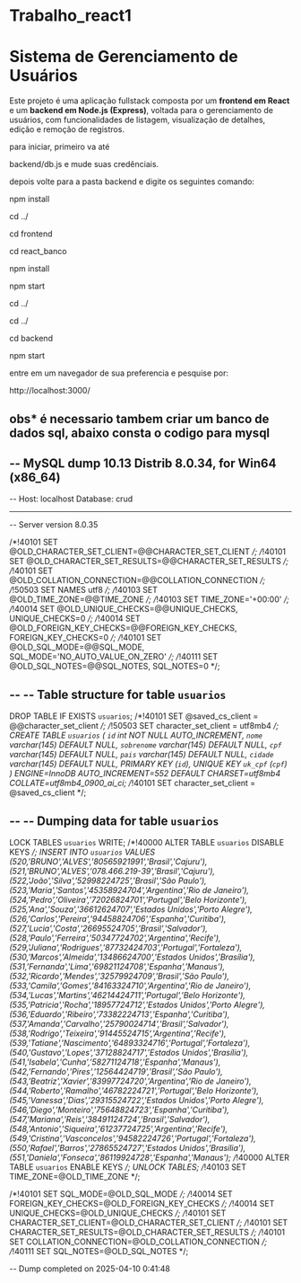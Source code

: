 # Trabalho_react1
# Sistema de Gerenciamento de Usuários

Este projeto é uma aplicação fullstack composta por um **frontend em React** e um **backend em Node.js (Express)**, voltada para o gerenciamento de usuários, com funcionalidades de listagem, visualização de detalhes, edição e remoção de registros.

para iniciar, primeiro va até 

backend/db.js e mude suas credênciais. 

depois volte para a pasta backend e digite os seguintes comando: 

npm install 

cd ../ 

cd frontend 

cd react_banco

npm install

npm start

cd ../ 

cd ../

cd backend

npm start


entre em um navegador de sua preferencia e pesquise por: 

http://localhost:3000/


obs* é necessario tambem criar um banco de dados sql, abaixo consta o codigo para mysql
-------------------------------------------------------------------------------------------

-- MySQL dump 10.13  Distrib 8.0.34, for Win64 (x86_64)
--
-- Host: localhost    Database: crud
-- ------------------------------------------------------
-- Server version	8.0.35

/*!40101 SET @OLD_CHARACTER_SET_CLIENT=@@CHARACTER_SET_CLIENT */;
/*!40101 SET @OLD_CHARACTER_SET_RESULTS=@@CHARACTER_SET_RESULTS */;
/*!40101 SET @OLD_COLLATION_CONNECTION=@@COLLATION_CONNECTION */;
/*!50503 SET NAMES utf8 */;
/*!40103 SET @OLD_TIME_ZONE=@@TIME_ZONE */;
/*!40103 SET TIME_ZONE='+00:00' */;
/*!40014 SET @OLD_UNIQUE_CHECKS=@@UNIQUE_CHECKS, UNIQUE_CHECKS=0 */;
/*!40014 SET @OLD_FOREIGN_KEY_CHECKS=@@FOREIGN_KEY_CHECKS, FOREIGN_KEY_CHECKS=0 */;
/*!40101 SET @OLD_SQL_MODE=@@SQL_MODE, SQL_MODE='NO_AUTO_VALUE_ON_ZERO' */;
/*!40111 SET @OLD_SQL_NOTES=@@SQL_NOTES, SQL_NOTES=0 */;

--
-- Table structure for table `usuarios`
--

DROP TABLE IF EXISTS `usuarios`;
/*!40101 SET @saved_cs_client     = @@character_set_client */;
/*!50503 SET character_set_client = utf8mb4 */;
CREATE TABLE `usuarios` (
  `id` int NOT NULL AUTO_INCREMENT,
  `nome` varchar(145) DEFAULT NULL,
  `sobrenome` varchar(145) DEFAULT NULL,
  `cpf` varchar(145) DEFAULT NULL,
  `pais` varchar(145) DEFAULT NULL,
  `cidade` varchar(145) DEFAULT NULL,
  PRIMARY KEY (`id`),
  UNIQUE KEY `uk_cpf` (`cpf`)
) ENGINE=InnoDB AUTO_INCREMENT=552 DEFAULT CHARSET=utf8mb4 COLLATE=utf8mb4_0900_ai_ci;
/*!40101 SET character_set_client = @saved_cs_client */;

--
-- Dumping data for table `usuarios`
--

LOCK TABLES `usuarios` WRITE;
/*!40000 ALTER TABLE `usuarios` DISABLE KEYS */;
INSERT INTO `usuarios` VALUES (520,'BRUNO','ALVES','80565921991','Brasil','Cajuru'),(521,'BRUNO','ALVES','078.466.219-39','Brasil','Cajuru'),(522,'João','Silva','52998224725','Brasil','São Paulo'),(523,'Maria','Santos','45358924704','Argentina','Rio de Janeiro'),(524,'Pedro','Oliveira','72026824701','Portugal','Belo Horizonte'),(525,'Ana','Souza','36612624707','Estados Unidos','Porto Alegre'),(526,'Carlos','Pereira','94458824706','Espanha','Curitiba'),(527,'Lucia','Costa','26695524705','Brasil','Salvador'),(528,'Paulo','Ferreira','50347724702','Argentina','Recife'),(529,'Juliana','Rodrigues','87732424703','Portugal','Fortaleza'),(530,'Marcos','Almeida','13486624700','Estados Unidos','Brasília'),(531,'Fernanda','Lima','69821124708','Espanha','Manaus'),(532,'Ricardo','Mendes','32579924709','Brasil','São Paulo'),(533,'Camila','Gomes','84163324710','Argentina','Rio de Janeiro'),(534,'Lucas','Martins','46214424711','Portugal','Belo Horizonte'),(535,'Patricia','Rocha','18957724712','Estados Unidos','Porto Alegre'),(536,'Eduardo','Ribeiro','73382224713','Espanha','Curitiba'),(537,'Amanda','Carvalho','25790024714','Brasil','Salvador'),(538,'Rodrigo','Teixeira','91445524715','Argentina','Recife'),(539,'Tatiane','Nascimento','64893324716','Portugal','Fortaleza'),(540,'Gustavo','Lopes','37128824717','Estados Unidos','Brasília'),(541,'Isabela','Cunha','58271124718','Espanha','Manaus'),(542,'Fernando','Pires','12564424719','Brasil','São Paulo'),(543,'Beatriz','Xavier','83997724720','Argentina','Rio de Janeiro'),(544,'Roberto','Ramalho','46782224721','Portugal','Belo Horizonte'),(545,'Vanessa','Dias','29315524722','Estados Unidos','Porto Alegre'),(546,'Diego','Monteiro','75648824723','Espanha','Curitiba'),(547,'Mariana','Reis','38491124724','Brasil','Salvador'),(548,'Antonio','Siqueira','61237724725','Argentina','Recife'),(549,'Cristina','Vasconcelos','94582224726','Portugal','Fortaleza'),(550,'Rafael','Barros','27865524727','Estados Unidos','Brasília'),(551,'Daniela','Fonseca','86119924728','Espanha','Manaus');
/*!40000 ALTER TABLE `usuarios` ENABLE KEYS */;
UNLOCK TABLES;
/*!40103 SET TIME_ZONE=@OLD_TIME_ZONE */;

/*!40101 SET SQL_MODE=@OLD_SQL_MODE */;
/*!40014 SET FOREIGN_KEY_CHECKS=@OLD_FOREIGN_KEY_CHECKS */;
/*!40014 SET UNIQUE_CHECKS=@OLD_UNIQUE_CHECKS */;
/*!40101 SET CHARACTER_SET_CLIENT=@OLD_CHARACTER_SET_CLIENT */;
/*!40101 SET CHARACTER_SET_RESULTS=@OLD_CHARACTER_SET_RESULTS */;
/*!40101 SET COLLATION_CONNECTION=@OLD_COLLATION_CONNECTION */;
/*!40111 SET SQL_NOTES=@OLD_SQL_NOTES */;

-- Dump completed on 2025-04-10  0:41:48






